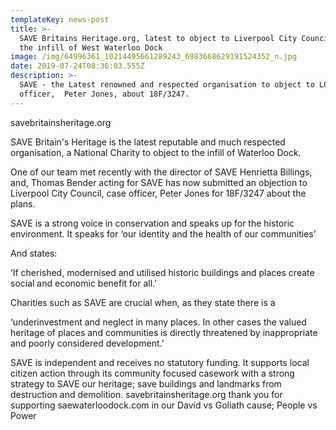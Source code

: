 ```yaml
---
templateKey: news-post
title: >-
  SAVE Britains Heritage.org, latest to object to Liverpool City Council about
  the infill of West Waterloo Dock
image: /img/64996361_10214495661289243_6983668629191524352_n.jpg
date: 2019-07-24T08:36:03.555Z
description: >-
  SAVE - the Latest renowned and respected organisation to object to LCC's case
  officer,  Peter Jones, about 18F/3247.
---
```

savebritainsheritage.org

SAVE Britain's Heritage is the latest reputable and much respected organisation, a  National Charity  to object to the infill of Waterloo Dock. 

One of our team met recently with the director of SAVE Henrietta Billings,  and, Thomas Bender acting for SAVE has now submitted an objection to Liverpool City Council, case officer, Peter Jones for 18F/3247 about the plans.

SAVE is a strong voice in conservation and speaks up for the historic environment. It speaks for ‘our identity and the health of our communities’ 

And states: 

‘If cherished, modernised and utilised historic buildings and places create social and economic benefit for all.’

Charities such as SAVE are crucial when, as they state  there is a 

‘underinvestment and neglect in many places. In other cases the valued heritage of places and communities is directly threatened by inappropriate and poorly considered development.’

SAVE is independent and receives no statutory funding. It supports local citizen action through its community focused casework with a strong strategy to SAVE our heritage; save buildings and landmarks from destruction and demolition. savebritainsheritage.org thank you for supporting saewaterloodock.com in our David vs Goliath cause; People vs Power
